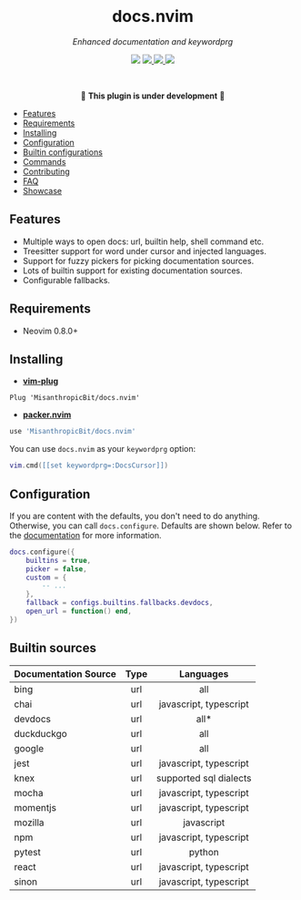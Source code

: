 <div align="center">
  <br />
  <h1>docs.nvim</h1>
  <p><i>Enhanced documentation and keywordprg</i></p>
  <p>
    <img src="https://img.shields.io/badge/version-0.1.0-blue?style=flat-square" />
    <a href="https://luarocks.org/modules/MisanthropicBit/docs.nvim">
        <img src="https://img.shields.io/luarocks/v/MisanthropicBit/docs.nvim?logo=lua&color=purple" />
    </a>
    <a href="/.github/workflows/tests.yml">
        <img src="https://img.shields.io/github/actions/workflow/status/MisanthropicBit/docs.nvim/tests.yml?branch=master&style=flat-square" />
    </a>
    <a href="/LICENSE">
        <img src="https://img.shields.io/github/license/MisanthropicBit/docs.nvim?style=flat-square" />
    </a>
  </p>
  <br />
</div>

<!-- panvimdoc-ignore-start -->

<div align="center">

🚧 **This plugin is under development** 🚧

</div>

- [Features](#features)
- [Requirements](#requirements)
- [Installing](#installing)
- [Configuration](#configuration)
- [Builtin configurations](#builtin-sources)
- [Commands](#commands)
- [Contributing](#contributing)
- [FAQ](#faq)
- [Showcase](#showcase)

<!-- panvimdoc-ignore-end -->

## Features

* Multiple ways to open docs: url, builtin help, shell command etc.
* Treesitter support for word under cursor and injected languages.
* Support for fuzzy pickers for picking documentation sources.
* Lots of builtin support for existing documentation sources.
* Configurable fallbacks.

## Requirements

* Neovim 0.8.0+

## Installing

* **[vim-plug](https://github.com/junegunn/vim-plug)**

```vim
Plug 'MisanthropicBit/docs.nvim'
```

* **[packer.nvim](https://github.com/wbthomason/packer.nvim)**

```lua
use 'MisanthropicBit/docs.nvim'
```

You can use `docs.nvim` as your `keywordprg` option:

```lua
vim.cmd([[set keywordprg=:DocsCursor]])
```

## Configuration

If you are content with the defaults, you don't need to do anything. Otherwise,
you can call `docs.configure`. Defaults are shown below. Refer to the
[documentation](/doc/docs.txt) for more information.

```lua
docs.configure({
    builtins = true,
    picker = false,
    custom = {
        -- ...
    },
    fallback = configs.builtins.fallbacks.devdocs,
    open_url = function() end,
})
```

## Builtin sources

| Documentation Source | Type           | Languages              |
| :---------------     | :------------: | :--------------------: |
| bing                 | url            | all                    |
| chai                 | url            | javascript, typescript |
| devdocs              | url            | all*                   |
| duckduckgo           | url            | all                    |
| google               | url            | all                    |
| jest                 | url            | javascript, typescript |
| knex                 | url            | supported sql dialects |
| mocha                | url            | javascript, typescript |
| momentjs             | url            | javascript, typescript |
| mozilla              | url            | javascript             |
| npm                  | url            | javascript, typescript |
| pytest               | url            | python                 |
| react                | url            | javascript, typescript |
| sinon                | url            | javascript, typescript |
